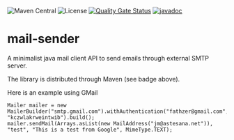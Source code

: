 ![Maven Central](https://img.shields.io/maven-central/v/com.fathzer/mail-sender)
![License](https://img.shields.io/badge/license-Apache%202.0-brightgreen.svg)
[![Quality Gate Status](https://sonarcloud.io/api/project_badges/measure?project=fathzer_mail-sender&metric=alert_status)](https://sonarcloud.io/summary/new_code?id=fathzer_mail-sender)
[![javadoc](https://javadoc.io/badge2/com.fathzer/mail-sender/javadoc.svg)](https://javadoc.io/doc/com.fathzer/mail-sender)


# mail-sender
A minimalist java mail client API to send emails through external SMTP server.

The library is distributed through Maven (see badge above).

Here is an example using GMail

```
Mailer mailer = new MailerBuilder("smtp.gmail.com").withAuthentication("fathzer@gmail.com", "kczwlakrweintwib").build();
mailer.sendMail(Arrays.asList(new MailAddress("jm@astesana.net")), "test", "This is a test from Google", MimeType.TEXT);
```